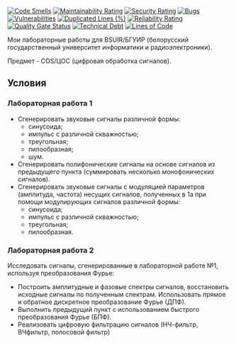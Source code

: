 [![Code Smells][code_smells_badge]][code_smells_link]
[![Maintainability Rating][maintainability_rating_badge]][maintainability_rating_link]
[![Security Rating][security_rating_badge]][security_rating_link]
[![Bugs][bugs_badge]][bugs_link]
[![Vulnerabilities][vulnerabilities_badge]][vulnerabilities_link]
[![Duplicated Lines (%)][duplicated_lines_density_badge]][duplicated_lines_density_link]
[![Reliability Rating][reliability_rating_badge]][reliability_rating_link]
[![Quality Gate Status][quality_gate_status_badge]][quality_gate_status_link]
[![Technical Debt][technical_debt_badge]][technical_debt_link]
[![Lines of Code][lines_of_code_badge]][lines_of_code_link]

Мои лабораторные работы для BSUIR/БГУИР (белорусский государственный университет информатики и радиоэлектроники).

Предмет - COS/ЦОС (цифровая обработка сигналов).

## Условия

### Лабораторная работа 1

- Сгенерировать звуковые сигналы различной формы:
  - синусоида;
  - импульс с различной скважностью;
  - треугольная;
  - пилообразная;
  - шум.
- Сгенерировать полифонические сигналы на основе сигналов из 
предыдущего пункта (суммировать несколько монофонических сигналов).
- Сгенерировать звуковые сигналы с модуляцией параметров (амплитуда, частота) несущих сигналов, полученных в 1а при помощи модулирующих сигналов различной формы:
  - синусоида;
  - импульс с различной скважностью;
  - треугольная;
  - пилообразная.
  
### Лабораторная работа 2

Исследовать сигналы, сгенерированные в лабораторной работе №1, используя преобразования Фурье:
- Построить амплитудные и фазовые спектры сигналов, восстановить 
исходные сигналы по полученным спектрам. Использовать прямое и обратное 
дискретное преобразование Фурье (ДПФ).
- Выполнить предыдущий пункт с использованием быстрого преобразования Фурье (БПФ).
- Реализовать цифровую фильтрацию сигналов (НЧ-фильтр, ВЧфильтр, полосовой фильтр)

<!----------------------------------------------------------------------------->

[code_smells_badge]: https://sonarcloud.io/api/project_badges/measure?project=Hummel009_Digital-Signal-Processing&metric=code_smells

[code_smells_link]: https://sonarcloud.io/summary/overall?id=Hummel009_Digital-Signal-Processing

[maintainability_rating_badge]: https://sonarcloud.io/api/project_badges/measure?project=Hummel009_Digital-Signal-Processing&metric=sqale_rating

[maintainability_rating_link]: https://sonarcloud.io/summary/overall?id=Hummel009_Digital-Signal-Processing

[security_rating_badge]: https://sonarcloud.io/api/project_badges/measure?project=Hummel009_Digital-Signal-Processing&metric=security_rating

[security_rating_link]: https://sonarcloud.io/summary/overall?id=Hummel009_Digital-Signal-Processing

[bugs_badge]: https://sonarcloud.io/api/project_badges/measure?project=Hummel009_Digital-Signal-Processing&metric=bugs

[bugs_link]: https://sonarcloud.io/summary/overall?id=Hummel009_Digital-Signal-Processing

[vulnerabilities_badge]: https://sonarcloud.io/api/project_badges/measure?project=Hummel009_Digital-Signal-Processing&metric=vulnerabilities

[vulnerabilities_link]: https://sonarcloud.io/summary/overall?id=Hummel009_Digital-Signal-Processing

[duplicated_lines_density_badge]: https://sonarcloud.io/api/project_badges/measure?project=Hummel009_Digital-Signal-Processing&metric=duplicated_lines_density

[duplicated_lines_density_link]: https://sonarcloud.io/summary/overall?id=Hummel009_Digital-Signal-Processing

[reliability_rating_badge]: https://sonarcloud.io/api/project_badges/measure?project=Hummel009_Digital-Signal-Processing&metric=reliability_rating

[reliability_rating_link]: https://sonarcloud.io/summary/overall?id=Hummel009_Digital-Signal-Processing

[quality_gate_status_badge]: https://sonarcloud.io/api/project_badges/measure?project=Hummel009_Digital-Signal-Processing&metric=alert_status

[quality_gate_status_link]: https://sonarcloud.io/summary/overall?id=Hummel009_Digital-Signal-Processing

[technical_debt_badge]: https://sonarcloud.io/api/project_badges/measure?project=Hummel009_Digital-Signal-Processing&metric=sqale_index

[technical_debt_link]: https://sonarcloud.io/summary/overall?id=Hummel009_Digital-Signal-Processing

[lines_of_code_badge]: https://sonarcloud.io/api/project_badges/measure?project=Hummel009_Digital-Signal-Processing&metric=ncloc

[lines_of_code_link]: https://sonarcloud.io/summary/overall?id=Hummel009_Digital-Signal-Processing
